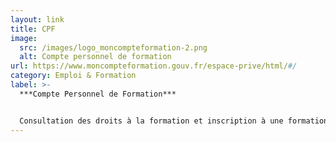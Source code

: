 ```yaml
---
layout: link
title: CPF
image:
  src: /images/logo_moncompteformation-2.png
  alt: Compte personnel de formation
url: https://www.moncompteformation.gouv.fr/espace-prive/html/#/
category: Emploi & Formation
label: >-
  ***Compte Personnel de Formation***


  Consultation des droits à la formation et inscription à une formation professionnelle
---
```

